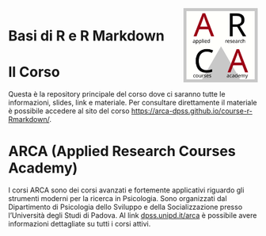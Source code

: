 
<!-- README.md is generated from README.Rmd. Please edit that file -->

<img align="right" width="150" height="150" src="files/images/arca-logo.svg">

# Basi di R e R Markdown

<!-- badges: start -->
<!-- badges: end -->

# Il Corso

Questa è la repository principale del corso dove ci saranno tutte le
informazioni, slides, link e materiale. Per consultare direttamente il
materiale è possibile accedere al sito del corso
<https://arca-dpss.github.io/course-r-Rmarkdown/>.

# ARCA (Applied Research Courses Academy)

I corsi ARCA sono dei corsi avanzati e fortemente applicativi riguardo
gli strumenti moderni per la ricerca in Psicologia. Sono organizzati dal
Dipartimento di Psicologia dello Sviluppo e della Socializzazione presso
l’Università degli Studi di Padova. Al link
[dpss.unipd.it/arca](https://www.dpss.unipd.it/arca) è possibile avere
informazioni dettagliate su tutti i corsi attivi.
